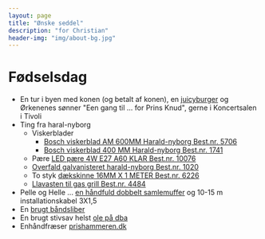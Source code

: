 ```yaml
---
layout: page
title: "Ønske seddel"
description: "for Christian"
header-img: "img/about-bg.jpg"
---
```

# Fødselsdag

 * En tur i byen med konen (og betalt af konen), en [juicyburger](https://www.facebook.com/Boserupsjuicyburgers) og Ørkenenes sønner "Een gang til ... for Prins Knud", gerne i Koncertsalen i Tivoli
 * Ting fra haral-nyborg
   * Viskerblader
     * [Bosch viskerblad AM 600MM Harald-nyborg Best.nr. 5706](http://www.harald-nyborg.dk/p5706/bosch-viskerblad-am-600mm)
     * [Bosch viskerblad 400 MM Harald-nyborg Best.nr. 1741](http://www.harald-nyborg.dk/p1741/bosch-viskerblad-am-400-mm)
   * Pære [LED pære 4W E27 A60 KLAR Best.nr. 10076](http://www.harald-nyborg.dk/p10076/led-paere-4w-e27-a60-klar)
   * [Overfald galvanisteret harald-nyborg Best.nr. 1020](http://www.harald-nyborg.dk/p1020/overfald-galv)
   * To styk [dækskinne 16MM X 1 METER Best.nr. 6226](http://www.harald-nyborg.dk/p6226/daekskinne-16mm-x-1-meter)
   * [Llavasten til gas grill
Best.nr. 4484](http://www.harald-nyborg.dk/p4484/lavasten-t-grill-bakergrill)
 * Pelle og Helle ... [en håndfuld dobbelt samlemuffer](http://www.harald-nyborg.dk/p5388/samlemuffe-dobbel-2-5mm-100stk) og 10-15 m installationskabel 3X1,5
 * En [brugt båndsliber](http://www.dba.dk/baandsliber-og-rondel-slibe/id-1014863237/)
 * En brugt stivsav helst [ole på dba](http://www.dba.dk/stiksav-metabo-ste-100-plu/id-1012308298/)
 * Enhåndfræser [prishammeren.dk](http://www.prishammeren.dk/shop/makita-enhaandsfraeser-5019p.html)



